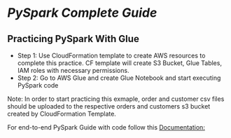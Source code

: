 # *PySpark Complete Guide*
## Practicing PySpark With Glue
- Step 1: Use CloudFormation template to create AWS resources to complete this practice. CF template will create S3 Bucket, Glue Tables, IAM roles with necessary permissions.
- Step 2: Go to AWS Glue and create Glue Notebook and start executing PySpark code
  
Note: In order to start practicing this exmaple, order and customer csv files should be uploaded to the respective orders and customers s3 bucket created by CloudFormation Template.

For end-to-end PySpark Guide with code follow this [Documentation:](https://github.com/MishraSubash/PySparkCompleteGuide/blob/main/PySparkGuide.md)
